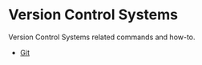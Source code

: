 # Version Control Systems

Version Control Systems related commands and how-to.

- [Git](https://github.com/peterpalau/commands/tree/master/version-control/git)